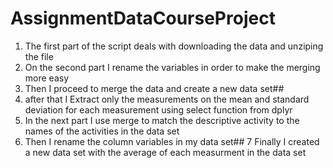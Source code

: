# AssignmentDataCourseProject

1. The first part of the script deals with downloading the data and unziping the file
2. On the second part I rename the variables in order to make the merging more easy
3. Then I proceed to merge the data and create a new data set##
4. after that I Extract  only the measurements on the mean and standard deviation for each measurement using select function from dplyr
5. In the next part I use merge to match the descriptive activity to the names of the activities in the data set
6. Then I rename the column variables in my data set##
7 Finally I created a new data set with the average of each measurment in the data set
